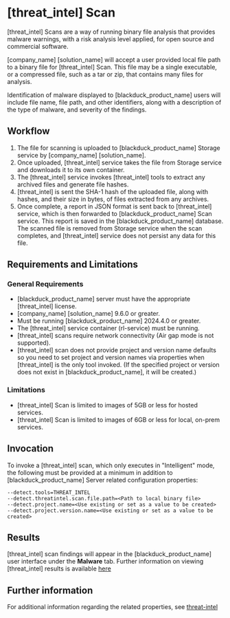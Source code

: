 # [threat_intel] Scan

[threat_intel] Scans are a way of running binary file analysis that provides malware warnings, with a risk analysis level applied, for open source and commercial software.

[company_name] [solution_name] will accept a user provided local file path to a binary file for [threat_intel] Scan. This file may be a single executable, or a compressed file, such as a tar or zip, that contains many files for analysis.

Identification of malware displayed to [blackduck_product_name] users will include file name, file path, and other identifiers, along with a description of the type of malware, and severity of the findings.

## Workflow

1. The file for scanning is uploaded to [blackduck_product_name] Storage service by [company_name] [solution_name].   
1. Once uploaded, [threat_intel] service takes the file from Storage service and downloads it to its own container.   
1. The [threat_intel] service invokes [threat_intel] tools to extract any archived files and generate file hashes.   
1. [threat_intel] is sent the SHA-1 hash of the uploaded file, along with hashes, and their size in bytes, of files extracted from any archives.
1. Once complete, a report in JSON format is sent back to [threat_intel] service, which is then forwarded to [blackduck_product_name] Scan service. This report is saved in the [blackduck_product_name] database.   
<note type="note">The scanned file is removed from Storage service when the scan completes, and [threat_intel] service does not persist any data for this file.</note>

## Requirements and Limitations

### General Requirements
 * [blackduck_product_name] server must have the appropriate [threat_intel] license.
 * [company_name] [solution_name] 9.6.0 or greater.
 * Must be running [blackduck_product_name] 2024.4.0 or greater.
 * The [threat_intel] service container (rl-service) must be running.
 * [threat_intel] scans require network connectivity (Air gap mode is not supported).
 * [threat_intel] scan does not provide project and version name defaults so you need to set project and version names via properties when [threat_intel] is the only tool invoked. (If the specified project or version does not exist in [blackduck_product_name], it will be created.)
 
### Limitations
 * [threat_intel] Scan is limited to images of 5GB or less for hosted services.
 * [threat_intel] Scan is limited to images of 6GB or less for local, on-prem services.
 
## Invocation
To invoke a [threat_intel] scan, which only executes in "Intelligent" mode, the following must be provided at a minimum in addition to [blackduck_product_name] Server related configuration properties:   
 ```
--detect.tools=THREAT_INTEL
--detect.threatintel.scan.file.path=<Path to local binary file>
--detect.project.name=<Use existing or set as a value to be created>
--detect.project.version.name=<Use existing or set as a value to be created>
```
 
## Results

[threat_intel] scan findings will appear in the [blackduck_product_name] user interface under the **Malware** tab. Further information on viewing [threat_intel] results is available [here](https://sig-product-docs.synopsys.com/bundle/bd-hub/page/ComponentDiscovery/aboutReversinglabsScanning.html)

## Further information
For additional information regarding the related properties, see [threat-intel](../properties/configuration/threat-intel.md)
